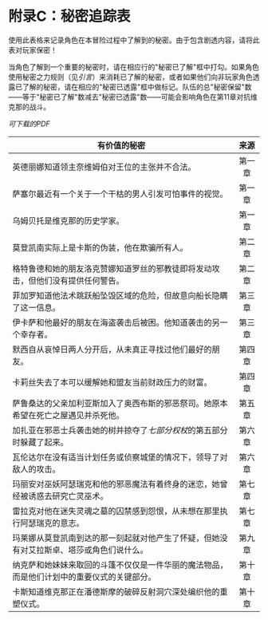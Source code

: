 # 附录C：秘密追踪表

使用此表格来记录角色在本冒险过程中了解到的秘密。由于包含剧透内容，请将此表对玩家保密！

当角色了解到一个重要的秘密时，请在相应行的"秘密已了解"框中打勾。如果角色使用秘密之力规则（见*引言*）来消耗已了解的秘密，或者如果他们向非玩家角色透露已了解的秘密，请在相应的"秘密已透露"框中做标记。队伍的总"秘密保留"数——等于"秘密已了解"数减去"秘密已透露"数——可能会影响角色在第11章对抗维克那的战斗。

*可下载的PDF*

| 有价值的秘密                                                                                                                         |   来源    |
|----------------------------------------------------------------------------------------------------------------------------------------|:----------:|
| 英德丽娜知道领主奈维姆伯对王位的主张并不合法。                                                                                       |  第一章   |
| 萨塞尔最近有一个关于一个干枯的男人引发可怕事件的视觉。                                                                               |  第一章   |
| 乌姆贝托是维克那的历史学家。                                                                                                         |  第一章   |
| 莫登凯南实际上是卡斯的伪装，他在欺骗所有人。                                                                                         |  第二章   |
| 格特鲁德和她的朋友洛克赞娜知道罗丝的邪教徒即将发动攻击，但他们没有提供任何警告。                                                     |  第二章   |
| 菲加罗知道他法术跳跃船坠毁区域的危险，但故意向船长隐瞒了这一信息。                                                                   |  第三章   |
| 伊卡萨和他最好的朋友在海盗袭击后被困。他知道袭击的另一个幸存者。                                                                     |  第三章   |
| 默西自从哀悼日两人分开后，从未真正寻找过他们最好的朋友。                                                                             |  第四章   |
| 卡莉丝失去了本可以缓解她和盟友当前财政压力的财富。                                                                                   |  第四章   |
| 萨鲁桑达的父亲加利亚斯加入了奥西布斯的邪恶祭司。她原本希望在死亡之屋遇见并杀死他。                                                   |  第五章   |
| 加扎亚在邪恶士兵袭击她的树并掠夺了*七部分权杖*的第五部分时躲藏了起来。                                                               |  第六章   |
| 瓦伦达尔在没有适当计划任务或侦察城堡的情况下，领导了对敌人的攻击。                                                                   |  第六章   |
| 玛丽安对巫妖阿瑟瑞克和他的邪恶魔法有着终身的迷恋，她曾经被诱惑去研究亡灵巫术。                                                       |  第七章   |
| 雷拉克对他在迷失灵魂之墓的囚禁感到怨恨，从未想在那里执行阿瑟瑞克的意志。                                                             |  第七章   |
| 玛莱娜从莫登凯南到达的那一刻起就对他产生了怀疑，但她没有对艾拉斯卓、塔莎或角色们说什么。                                             |  第九章   |
| 纳克萨和她妹妹来取回的斗篷不仅仅是一件华丽的魔法物品，而是他们计划中的重要仪式的关键部分。                                             |  第十章   |
| 卡斯知道维克那正在潘德斯摩的破碎反射洞穴深处编织他的重塑仪式。                                                                       |  第十章   |